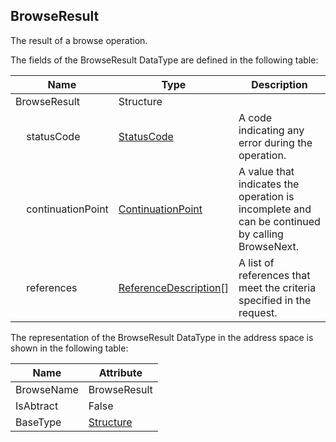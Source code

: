 <!-- datatype -->
## BrowseResult
The result of a browse operation.  
<!-- end of description -->
The fields of the BrowseResult DataType are defined in the following table:  

|Name|Type|Description|
|---|---|---|
|BrowseResult|Structure||
|&nbsp;&nbsp;&nbsp;&nbsp;statusCode|[StatusCode](../../../Part4/DataTypes/StatusCode/readme.md)|A code indicating any error during the operation.|
|&nbsp;&nbsp;&nbsp;&nbsp;continuationPoint|[ContinuationPoint](../../../Part4/DataTypes/ContinuationPoint/readme.md)|A value that indicates the operation is incomplete and can be continued by calling BrowseNext.|
|&nbsp;&nbsp;&nbsp;&nbsp;references|[ReferenceDescription](../../../Part4/Services/ReferenceDescription/readme.md)[]|A list of references that meet the criteria specified in the request.|

The representation of the BrowseResult DataType in the address space is shown in the following table:  

|Name|Attribute|
|---|---|
|BrowseName|BrowseResult|
|IsAbtract|False|
|BaseType|[Structure](../../../Part3/DataTypes/Structure/readme.md)|

